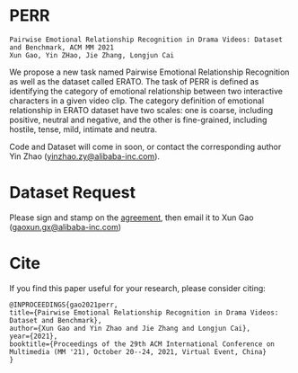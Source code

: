 # PERR
```
Pairwise Emotional Relationship Recognition in Drama Videos: Dataset and Benchmark, ACM MM 2021
Xun Gao, Yin ZHao, Jie Zhang, Longjun Cai
```
We propose a new task named Pairwise Emotional Relationship Recognition as well as the dataset called ERATO. The task of PERR is defined as identifying the category of emotional relationship between two interactive characters in a given video clip. The category definition of emotional relationship in ERATO dataset have two scales: one is coarse, including positive, neutral and negative, and the other is fine-grained, including hostile, tense, mild, intimate and neutra. 

Code and Dataset will come in soon, or contact the corresponding author Yin Zhao (<yinzhao.zy@alibaba-inc.com>).

# Dataset Request
Please sign and stamp on the [agreement](agreement), then email it to Xun Gao (<gaoxun.gx@alibaba-inc.com>)

# Cite
If you find this paper useful for your research, please consider citing:

```
@INPROCEEDINGS{gao2021perr,
title={Pairwise Emotional Relationship Recognition in Drama Videos: Dataset and Benchmark},
author={Xun Gao and Yin Zhao and Jie Zhang and Longjun Cai},
year={2021},
booktitle={Proceedings of the 29th ACM International Conference on Multimedia (MM '21), October 20--24, 2021, Virtual Event, China}
}
```
